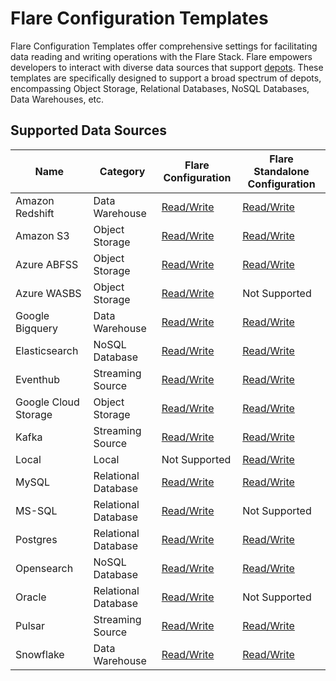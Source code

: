 # Flare Configuration Templates

Flare Configuration Templates offer comprehensive settings for facilitating data reading and writing operations with the Flare Stack. Flare empowers developers to interact with diverse data sources that support [depots](../../depot.md). These templates are specifically designed to support a broad spectrum of depots, encompassing Object Storage, Relational Databases, NoSQL Databases, Data Warehouses, etc.


## Supported Data Sources

<center>

|Name|Category|Flare Configuration|Flare Standalone Configuration|
|---|---|---|---|
|Amazon Redshift|Data Warehouse| [Read/Write](./flare_configuration_templates/amazon_redshift.md)|[Read/Write](./flare_standalone/standalone_yaml_configurations/amazon_redshift.md)|
|Amazon S3|Object Storage| [Read/Write](./flare_configuration_templates/object_storage_depots.md)|[Read/Write](./flare_standalone/standalone_yaml_configurations/amazon_s3.md)|
|Azure ABFSS|Object Storage| [Read/Write](./flare_configuration_templates/object_storage_depots.md)|[Read/Write](./flare_standalone/standalone_yaml_configurations/azure_abfss.md)|
|Azure WASBS|Object Storage| [Read/Write](./flare_configuration_templates/object_storage_depots.md)|Not Supported|
|Google Bigquery|Data Warehouse| [Read/Write](./flare_configuration_templates/google_bigquery.md)|[Read/Write](./flare_standalone/standalone_yaml_configurations/google_bigquery.md)|
|Elasticsearch|NoSQL Database| [Read/Write](./flare_configuration_templates/elasticsearch.md)|[Read/Write](./flare_standalone/standalone_yaml_configurations/elasticsearch.md)|
|Eventhub|Streaming Source| [Read/Write](./flare_configuration_templates/eventhub.md)|[Read/Write](./flare_standalone/standalone_yaml_configurations/eventhub.md)|
|Google Cloud Storage|Object Storage| [Read/Write](./flare_configuration_templates/object_storage_depots.md)|[Read/Write](./flare_standalone/standalone_yaml_configurations/google_cloud_storage.md)|
|Kafka|Streaming Source| [Read/Write](./flare_configuration_templates/kafka.md)|[Read/Write](./flare_standalone/standalone_yaml_configurations/kafka.md)|
|Local|Local| Not Supported|[Read/Write](./flare_standalone/standalone_yaml_configurations/local.md)|
|MySQL|Relational Database| [Read/Write](./flare_configuration_templates/mysql.md)|[Read/Write](./flare_standalone/standalone_yaml_configurations/mysql.md)|
|MS-SQL|Relational Database| [Read/Write](./flare_configuration_templates/mssql.md)|Not Supported|
|Postgres|Relational Database| [Read/Write](./flare_configuration_templates/postgres.md)|[Read/Write](./flare_standalone/standalone_yaml_configurations/postgres.md)|
|Opensearch|NoSQL Database| [Read/Write](./flare_configuration_templates/opensearch.md)|[Read/Write](./flare_standalone/standalone_yaml_configurations/opensearch.md)|
|Oracle|Relational Database| [Read/Write](./flare_configuration_templates/oracle.md)|Not Supported|
|Pulsar|Streaming Source| [Read/Write](./flare_configuration_templates/pulsar.md)|[Read/Write](./flare_standalone/standalone_yaml_configurations/pulsar.md)|
|Snowflake|Data Warehouse| [Read/Write](./flare_configuration_templates/snowflake.md)|[Read/Write](./flare_standalone/standalone_yaml_configurations/snowflake.md)|

</center>

